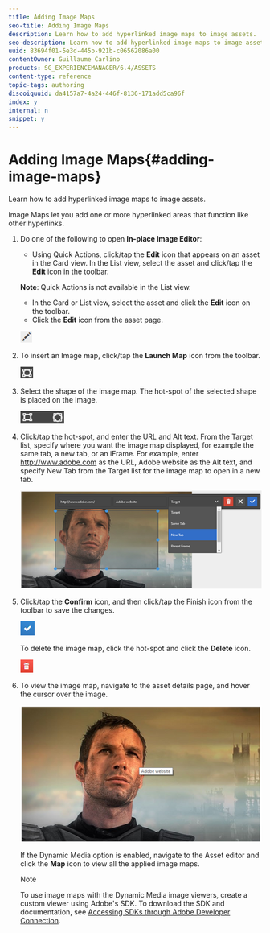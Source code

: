 ```yaml
---
title: Adding Image Maps
seo-title: Adding Image Maps
description: Learn how to add hyperlinked image maps to image assets.
seo-description: Learn how to add hyperlinked image maps to image assets.
uuid: 83694f01-5e3d-445b-921b-c06562086a00
contentOwner: Guillaume Carlino
products: SG_EXPERIENCEMANAGER/6.4/ASSETS
content-type: reference
topic-tags: authoring
discoiquuid: da4157a7-4a24-446f-8136-171add5ca96f
index: y
internal: n
snippet: y
---
```


# Adding Image Maps{#adding-image-maps}

Learn how to add hyperlinked image maps to image assets.

Image Maps let you add one or more hyperlinked areas that function like other hyperlinks.

1. Do one of the following to open **In-place Image Editor**:

    * Using Quick Actions, click/tap the **Edit** icon that appears on an asset in the Card view. In the List view, select the asset and click/tap the **Edit** icon in the toolbar.

   **Note**: Quick Actions is not available in the List view.

    * In the Card or List view, select the asset and click the **Edit** icon on the toolbar.
    * Click the **Edit** icon from the asset page.

   ![](assets/chlimage_1-420.png)

1. To insert an Image map, click/tap the **Launch Map** icon from the toolbar.

   ![](assets/chlimage_1-421.png)

1. Select the shape of the image map. The hot-spot of the selected shape is placed on the image.

   ![](assets/chlimage_1-422.png)

1. Click/tap the hot-spot, and enter the URL and Alt text. From the Target list, specify where you want the image map displayed, for example the same tab, a new tab, or an iFrame. For example, enter http://www.adobe.com as the URL, Adobe website as the Alt text, and specify New Tab from the Target list for the image map to open in a new tab.

   ![](assets/chlimage_1-423.png)

1. Click/tap the **Confirm** icon, and then click/tap the Finish icon from the toolbar to save the changes.

   ![](assets/chlimage_1-424.png)

   To delete the image map, click the hot-spot and click the **Delete** icon.

   ![](assets/chlimage_1-425.png)

1. To view the image map, navigate to the asset details page, and hover the cursor over the image.

   ![](assets/chlimage_1-426.png)

   If the Dynamic Media option is enabled, navigate to the Asset editor and click the **Map** icon to view all the applied image maps.

   >[!NOTE]
   >
   >To use image maps with the Dynamic Media image viewers, create a custom viewer using Adobe's SDK. To download the SDK and documentation, see [Accessing SDKs through Adobe Developer Connection](http://help.adobe.com/en_US/scene7/using/WSd4272150f67705c11b002eec12fcba4dee6-8000.html).

